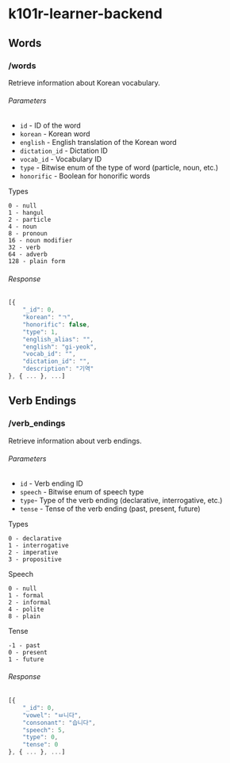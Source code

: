 # k101r-learner-backend


## Words

### /words

Retrieve information about Korean vocabulary.

###### Parameters
- `id` - ID of the word
- `korean` - Korean word
- `english` - English translation of the Korean word
- `dictation_id` - Dictation ID
- `vocab_id` - Vocabulary ID
- `type` - Bitwise enum of the type of word (particle, noun, etc.)
- `honorific` - Boolean for honorific words

Types
```
0 - null
1 - hangul
2 - particle
4 - noun
8 - pronoun
16 - noun modifier
32 - verb
64 - adverb
128 - plain form
```

###### Response

```javascript
[{
    "_id": 0,
    "korean": "ㄱ",
    "honorific": false,
    "type": 1,
    "english_alias": "",
    "english": "gi-yeok",
    "vocab_id": "",
    "dictation_id": "",
    "description": "기역"
}, { ... }, ...]
```

## Verb Endings

### /verb_endings

Retrieve information about verb endings.

###### Parameters
- `id` - Verb ending ID
- `speech` - Bitwise enum of speech type
- `type`- Type of the verb ending (declarative, interrogative, etc.)
- `tense` - Tense of the verb ending (past, present, future)

Types
```
0 - declarative
1 - interrogative
2 - imperative
3 - propositive
```

Speech
```
0 - null
1 - formal
2 - informal
4 - polite
8 - plain
```

Tense
```
-1 - past
0 - present
1 - future
```

###### Response

```javascript
[{
    "_id": 0,
    "vowel": "ㅂ니다",
    "consonant": "습니다",
    "speech": 5,
    "type": 0,
    "tense": 0
}, { ... }, ...]
```


